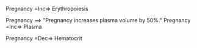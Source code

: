 Pregnancy =Inc=> Erythropoiesis

Pregnancy ==> "Pregnancy increases plasma volume by 50%."
Pregnancy =Inc=> Plasma

Pregnancy =Dec=> Hematocrit
